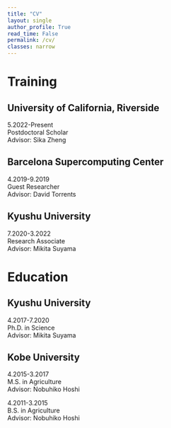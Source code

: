 ```yaml
---
title: "CV"
layout: single
author_profile: True
read_time: False
permalink: /cv/
classes: narrow
---
```


# Training

## University of California, Riverside
5.2022-Present<br>
Postdoctoral Scholar<br>
Advisor: Sika Zheng

## Barcelona Supercomputing Center
4.2019-9.2019<br>
Guest Researcher<br>
Advisor: David Torrents

## Kyushu University
7.2020-3.2022<br>
Research Associate<br>
Advisor: Mikita Suyama

# Education

## Kyushu University
4.2017-7.2020<br>
Ph.D. in Science<br>
Advisor: Mikita Suyama

## Kobe University
4.2015-3.2017<br>
M.S. in Agriculture<br>
Advisor: Nobuhiko Hoshi

4.2011-3.2015<br>
B.S. in Agriculture<br>
Advisor: Nobuhiko Hoshi
